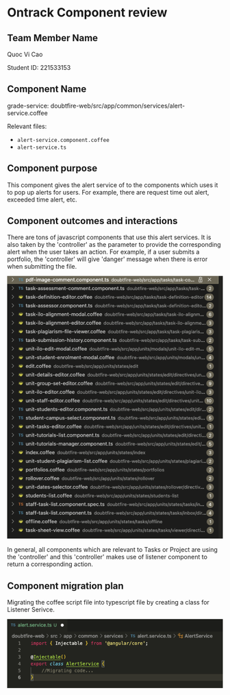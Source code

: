 # Ontrack Component review

## Team Member Name

Quoc Vi Cao

Student ID: 221533153

## Component Name

grade-service: doubtfire-web/src/app/common/services/alert-service.coffee

Relevant files:
 -   ``alert-service.component.coffee``
 -   ``alert-service.ts``


## Component purpose

This component gives the alert service of to the components which uses it to pop up alerts for users. For example,
there are request time out alert, exceeded time alert, etc.

## Component outcomes and interactions

There are tons of javascript components that use this alert services. It is also taken by the 'controller'
as the parameter to provide the corresponding alert when the user takes an action. For example, if a user submits a portfolio,
the 'controller' will give 'danger' message when there is error when submitting the file.

![alert-interaction](images/alert-interaction.png)

In general, all components which are relevant to Tasks or Project are using the 'controller' and this 'controller'
makes use of listener component to return a corresponding action.
## Component migration plan

Migrating the coffee script file into typescript file by creating a class for Listener Serivce.

![alert-service](images/alert-service.png)
